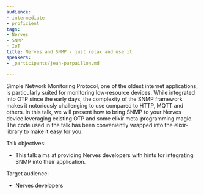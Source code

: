 ```yaml
---
audience:
- intermediate
- proficient
tags:
- Nerves
- SNMP
- IoT
title: Nerves and SNMP - just relax and use it
speakers:
- _participants/jean-parpaillon.md

---
```

Simple Network Monitoring Protocol, one of the oldest internet applications, is particularly suited for monitoring low-resource devices. While integrated into OTP since the early days, the complexity of the SNMP framework makes it notoriously challenging to use compared to HTTP, MQTT and others. In this talk, we will present how to bring SNMP to your Nerves device leveraging existing OTP and some elixir meta-programming magic. The code used in the talk has been conveniently wrapped into the elixir-library to make it easy for you.

  
Talk objectives:

* This talk aims at providing Nerves developers with hints for integrating SNMP into their application.

Target audience:

* Nerves developers